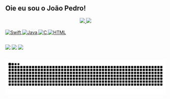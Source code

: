 ## Oie eu sou o João Pedro!
<div align="center">
  <a href="https://github.com/JoaoPedroVolponi">
  <img height="150em" src="https://github-readme-stats.vercel.app/api?username=JoaoPedroVolponi&show_icons=true&theme=dark&include_all_commits=true&count_private=true"/>
  <img height="150em" src="https://github-readme-stats.vercel.app/api/top-langs/?username=JoaoPedroVolponi&layout=compact&langs_count=7&theme=dark"/>
</div>
 <div style="display: inline_block"><br>
  <img align="center" alt="Swift" height="30" width="70" src="https://img.shields.io/badge/Swift-FA7343?style=for-the-badge&logo=swift&logoColor=white">
  <img align="center" alt="Java" height="30" width="70" src="https://img.shields.io/badge/Java-ED8B00?style=for-the-badge&logo=java&logoColor=whit">
  <img align="center" alt="C" height="30" width="70" src="https://img.shields.io/badge/C%2B%2B-00599C?style=for-the-badge&logo=c%2B%2B&logoColor=white">
  <img align="center" alt="HTML" height="30" width="70" src="https://img.shields.io/badge/HTML-239120?style=for-the-badge&logo=html5&logoColor=white">
</div>

  ##
 
<div> 
  <a href="https://www.instagram.com/ops.xuao/" target="_blank"><img src="https://img.shields.io/badge/-Instagram-%23E4405F?style=for-the-badge&logo=instagram&logoColor=white" target="_blank"></a>
  <a href = "mailto:jpvrosada@hotmail.com"><img src="https://img.shields.io/badge/Microsoft_Outlook-0078D4?style=for-the-badge&logo=microsoft-outlook&logoColor=white" target="_blank"></a>
  <a href="https://www.linkedin.com/in/jo%C3%A3o-pedro-rosada-volponi-973bb01a4/" target="_blank"><img src="https://img.shields.io/badge/-LinkedIn-%230077B5?style=for-the-badge&logo=linkedin&logoColor=white" target="_blank"></a> 
 

  ##
  ## 
  ![Snake animation](https://github.com/JoaoPedroVolponi/JoaoPedroVolponi/blob/output/github-contribution-grid-snake.svg)
 
</div>
